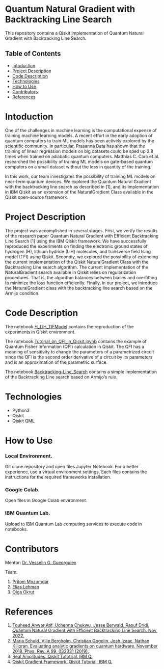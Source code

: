 # Quantum Natural Gradient with Backtracking Line Search

This repository contains a Qiskit implementation of Quantum Natural Gradient with Backtracking Line Search.

## Table of Contents
* [Intoduction](#Intoduction)
* [Project Description](#Project-Description)
* [Code Description](#Code-Description)
* [Technologies](#Technologies)
* [How to Use](#How-to-Use)
* [Contributors](#Contributors)
* [References](#References)

# Intoduction

One of the challenges in machine learning is the computational expense of training machine learning models. A recent effort in the early adoption of quantum computers to train ML models has been actively explored by the scientific community. In particular, Prasanna Data has shown that the training of linear regression models on big datasets could be sped up 2.8 times when trained on adiabatic quantum computers. Matthias C. Caro et.al. researched the possibility of training ML models on gate-based quantum computers on a small dataset without the loss in quantity of the training. 

In this work, our team investigates the possibility of training ML models on near-term quantum devices. We explored the Quantum Natural Gradient with the backtracking line search as described in [1], and its implementation in IBM Qiskit as an extension of the NaturalGradient Class available in the Qiskit open-source framework.


# Project Description

The project was accomplished in several stages. First, we verify the results of the research paper Quantum Natural Gradient with Efficient Backtracking Line Search [1] using the IBM Qiskit framework. We have successfully reproduced the experiments on finding the electronic ground states of hydrogen (H), lithium hydride (LiH) molecules, and transverse field Ising model (TFI) using Qiskit. Secondly, we explored the possibility of extending the current implementation of the Qiskit NaturalGradient Class with the Backtracking Line search algorithm. The current implementation of the NaturalGradient search available in Qiskit relies on regularization procedures. That is, the algorithm balances between biases and overfitting to minimize the loss function efficiently. Finally, in our project, we introduce the NaturalGradient class with the backtracking line search based on the Armijo condition. 

# Code Description

The notebook [H_LiH_TIFModel](https://github.com/olgOk/Adaptive_QNG/blob/main/examples/H_LiH_TIFModel.ipynb) contains the reproduction of the experiments in Qiskit environment.

The notebook [Tutorial_on_QFI_in_Qiskit.ipynb](https://github.com/olgOk/Adaptive_QNG/blob/main/examples/Tutorial_on_QFI_in_Qiskit.ipynb) contains the example of Quantum Fisher Information (QFI) calculation in Qiskit. The QFI has a meaning of sensitivity to change the parameters of a parametrized circuit since the QFI is the second order derivative of a circuit by its parameters and is an approximation of the parametric surface.

The notebook [Backtracking-Line_Search](https://github.com/olgOk/Adaptive_QNG/blob/main/code/simple_back_tracking.ipynb) contains a simple implementation of the Backtracking Line search based on Armijo's rule.

# Technologies

* Python3
* Qiskit
* Qiskit QML

# How to Use

### Local Environment.
Git clone repository and open files Jupyter Notebook. For a better experience, use a virtual environment settings. Each files contains the instructions for the required frameworks installation.

### Google Colab. 
Open files in Google Colab environment.

### IBM Quantum Lab. 
Upload to IBM Quantum Lab computing services to execute code in notebooks. 


# Contributors
Mentor: [Dr. Vesselin G. Gueorguiev](https://github.com/VGGatGitHub)

Team:

1. [Pritom Mozumdar](https://github.com/pmozumdar)
2. [Elias Lehman](https://github.com/eliaslehman)
3. [Olga Okrut](https://github.com/olgOk)

# References

1. [Touheed Anwar Atif, Uchenna Chukwu, Jesse Berwald, Raouf Dridi. Quantum Natural Gradient with Efficient Backtracking Line Search. Nov, 2022.](https://doi.org/10.48550/arXiv.2211.00615)
2. [Maria Schuld, Ville Bergholm, Christian Gogolin, Josh Izaac, Nathan Killoran. Evaluating analytic gradients on quantum hardware. November 2018. Phys. Rev. A 99, 032331 (2019).](https://journals.aps.org/pra/abstract/10.1103/PhysRevA.99.032331)
3. [Real Amplitudes. Qiskit Tutotrial. IBM Q. ](https://qiskit.org/documentation/stubs/qiskit.circuit.library.RealAmplitudes.html)
4. [Qiskit Gradient Framework. Qiskit Tutorial. IBM Q.](https://qiskit.org/documentation/tutorials/operators/02_gradients_framework.html)